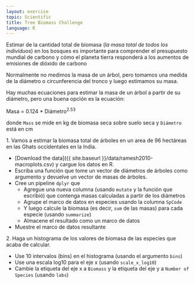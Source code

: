 ```yaml
---
layout: exercise
topic: Scientific
title: Tree Biomass Challenge
language: R
---
```

Estimar de la cantidad total de biomasa (*la masa total de todos los individuos*)
en los bosques es importante para comprender el  presupuesto mundial de carbono y cómo el planeta tierra responderá a los aumentos de emisiones de dióxido de carbono

Normalmente no medimos la masa de un árbol, pero tomamos una medida de la
diámetro o circunferencia del tronco y luego estimamos su masa.

Hay muchas ecuaciones para estimar la masa de un árbol a partir de su diámetro,
pero una buena opción es la ecuación:
    
Masa = 0.124 * Diámetro<sup>2.53</sup>

donde `Mass` se mide en kg de biomasa seca sobre suelo seca y
`Diámetro` está en cm

1\. Vamos a estimar la biomasa total de árboles en un area de 96
hectáreas en las Ghats occidentales en la India.

  * [Download the data]({{ site.baseurl }}/data/ramesh2010-macroplots.csv) y
    cargue los datos en R.
  * Escriba una función que tome un vector de diámetros de árboles como argumento y
   devuelve un vector de masas de árboles.
  * Cree un pipeline `dplyr` que
    * Agregue una nueva columna (usando `mutate` y la función que escribió) que contenga masas
      calculadas a partir de los diámetros
    * Agrupe el marco de datos en especies usando la columna `SpCode`
    * Y luego calcule la biomasa (es decir, `sum` de las masas) para cada especie
      (usando `summarize`)
    * Almacene el resultado como un marco de datos
  * Muestre el marco de datos resultante

2\. Haga un histograma de los valores de biomasa de las especies que acaba de calcular.

  * Use 10 intervalos (bins) en el histograma (usando el argumento `bins`)
  * Use una escala log10 para el eje x (usando `scale_x_log10`)
  * Cambie la etiqueta del eje x a `Biomass` y la etiqueta del eje y a `Number of Species` (usando `labs`)